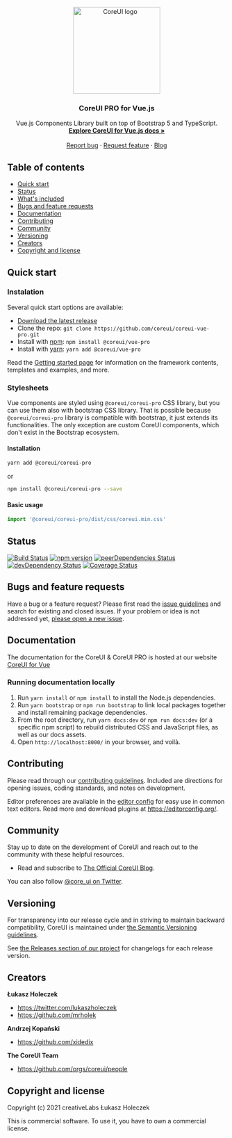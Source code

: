 <p align="center">
  <a href="https://coreui.io/">
    <img
      src="https://coreui.io/images/brand/coreui-signet.svg"
      alt="CoreUI logo"
      width="200"
    />
  </a>
</p>

<h3 align="center">CoreUI PRO for Vue.js</h3>

<p align="center">
  Vue.js Components Library built on top of Bootstrap 5 and TypeScript.
  <br>
  <a href="https://coreui.io/vue/docs/getting-started/introduction"><strong>Explore CoreUI for Vue.js docs »</strong></a>
  <br>
  <br>
  <a href="https://github.com/coreui/coreui-vue-pro/issues/new?template=bug_report.md">Report bug</a>
  ·
  <a href="https://github.com/coreui/coreui-vue-pro/issues/new?template=feature_request.md">Request feature</a>
  ·
  <a href="https://blog.coreui.io/">Blog</a>
</p>


## Table of contents

- [Quick start](#quick-start)
- [Status](#status)
- [What's included](#whats-included)
- [Bugs and feature requests](#bugs-and-feature-requests)
- [Documentation](#documentation)
- [Contributing](#contributing)
- [Community](#community)
- [Versioning](#versioning)
- [Creators](#creators)
- [Copyright and license](#copyright-and-license)

## Quick start

### Instalation

Several quick start options are available:

- [Download the latest release](https://github.com/coreui/coreui-vue-pro/archive/v4.3.0.zip)
- Clone the repo: `git clone https://github.com/coreui/coreui-vue-pro.git`
- Install with [npm](https://www.npmjs.com/): `npm install @coreui/vue-pro`
- Install with [yarn](https://yarnpkg.com/): `yarn add @coreui/vue-pro`

Read the [Getting started page](https://coreui.io/vue/docs/getting-started/introduction/) for information on the framework contents, templates and examples, and more.

### Stylesheets

Vue components are styled using `@coreui/coreui-pro` CSS library, but you can use them also with bootstrap CSS library. That is possible because `@coreui/coreui-pro` library is compatible with bootstrap, it just extends its functionalities. The only exception are custom CoreUI components, which don't exist in the Bootstrap ecosystem.

#### Installation

```bash
yarn add @coreui/coreui-pro
```

or

```bash
npm install @coreui/coreui-pro --save
```

#### Basic usage

```js
import '@coreui/coreui-pro/dist/css/coreui.min.css'
```

## Status

[![Build Status](https://github.com/coreui/coreui-vue-pro/workflows/JS%20Tests/badge.svg?branch=main)](https://github.com/coreui/coreui-vue-pro/actions?query=workflow%3AJS+Tests+branch%3Amain)
[![npm version](https://img.shields.io/npm/v/@coreui/vue-pro)](https://www.npmjs.com/package/@coreui/vue-pro)
[![peerDependencies Status](https://img.shields.io/david/peer/coreui/coreui-pro)](https://david-dm.org/coreui/coreui-pro?type=peer)
[![devDependency Status](https://img.shields.io/david/dev/coreui/coreui-pro)](https://david-dm.org/coreui/coreui-pro?type=dev)
[![Coverage Status](https://img.shields.io/coveralls/github/coreui/coreui-vue-pro/v4)](https://coveralls.io/github/coreui/coreui-vue-pro?branch=v4)

## Bugs and feature requests

Have a bug or a feature request? Please first read the [issue guidelines](https://github.com/coreui/coreui-vue-pro/blob/main/.github/CONTRIBUTING.md#using-the-issue-tracker) and search for existing and closed issues. If your problem or idea is not addressed yet, [please open a new issue](https://github.com/coreui/coreui-vue-pro/issues/new).

## Documentation

The documentation for the CoreUI & CoreUI PRO is hosted at our website [CoreUI for Vue](https://coreui.io/vue/docs/getting-started/introduction)

### Running documentation locally

1. Run `yarn install` or `npm install` to install the Node.js dependencies.
2. Run `yarn bootstrap` or `npm run bootstrap` to link local packages together and install remaining package dependencies.
3. From the root directory, run `yarn docs:dev` or `npm run docs:dev` (or a specific npm script) to rebuild distributed CSS and JavaScript files, as well as our docs assets.
4. Open `http://localhost:8000/` in your browser, and voilà.

## Contributing

Please read through our [contributing guidelines](https://github.com/coreui/coreui-vue-pro/blob/main/.github/CONTRIBUTING.md). Included are directions for opening issues, coding standards, and notes on development.

Editor preferences are available in the [editor config](https://github.com/coreui/coreui-vue-pro/blob/main/.editorconfig) for easy use in common text editors. Read more and download plugins at <https://editorconfig.org/>.

## Community

Stay up to date on the development of CoreUI and reach out to the community with these helpful resources.

- Read and subscribe to [The Official CoreUI Blog](https://blog.coreui.io/).

You can also follow [@core_ui on Twitter](https://twitter.com/core_ui).

## Versioning

For transparency into our release cycle and in striving to maintain backward compatibility, CoreUI is maintained under [the Semantic Versioning guidelines](http://semver.org/).

See [the Releases section of our project](https://github.com/coreui/coreui-vue-pro/releases) for changelogs for each release version.

## Creators

**Łukasz Holeczek**

- <https://twitter.com/lukaszholeczek>
- <https://github.com/mrholek>

**Andrzej Kopański**

- <https://github.com/xidedix>

**The CoreUI Team**

- <https://github.com/orgs/coreui/people>

## Copyright and license

Copyright (c) 2021 creativeLabs Łukasz Holeczek

This is commercial software. To use it, you have to own a commercial license.
